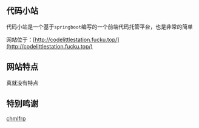 ## 代码小站

代码小站是一个基于`springboot`编写的一个前端代码托管平台，也是非常的简单

网站位于：[http://codelittlestation.fucku.top/](http://codelittlestation.fucku.top/)

## 网站特点

真就没有特点

## 特别鸣谢

[chmlfrp](https://www.chmlfrp.cn/)

